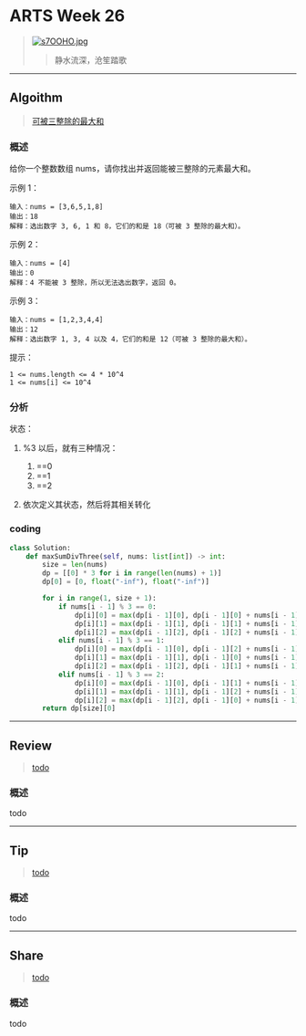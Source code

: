 # ARTS Week 26

> [![s7OOHO.jpg](https://s3.ax1x.com/2021/01/23/s7OOHO.jpg)](https://imgchr.com/i/s7OOHO)
>> 静水流深，沧笙踏歌

***

## Algoithm

> [可被三整除的最大和](https://leetcode-cn.com/problems/greatest-sum-divisible-by-three/)

### 概述

给你一个整数数组 nums，请你找出并返回能被三整除的元素最大和。

示例 1：

    输入：nums = [3,6,5,1,8]
    输出：18 
    解释：选出数字 3, 6, 1 和 8，它们的和是 18（可被 3 整除的最大和）。 

示例 2：

    输入：nums = [4]
    输出：0 
    解释：4 不能被 3 整除，所以无法选出数字，返回 0。 

示例 3：

    输入：nums = [1,2,3,4,4]
    输出：12 
    解释：选出数字 1, 3, 4 以及 4，它们的和是 12（可被 3 整除的最大和）。

提示：

    1 <= nums.length <= 4 * 10^4 
    1 <= nums[i] <= 10^4

### 分析

状态：

1. %3 以后，就有三种情况：
    1. ==0
    2. ==1
    3. ==2

2. 依次定义其状态，然后将其相关转化

### coding

```python
class Solution:
    def maxSumDivThree(self, nums: list[int]) -> int:
        size = len(nums)
        dp = [[0] * 3 for i in range(len(nums) + 1)]
        dp[0] = [0, float("-inf"), float("-inf")]

        for i in range(1, size + 1):
            if nums[i - 1] % 3 == 0:
                dp[i][0] = max(dp[i - 1][0], dp[i - 1][0] + nums[i - 1])
                dp[i][1] = max(dp[i - 1][1], dp[i - 1][1] + nums[i - 1])
                dp[i][2] = max(dp[i - 1][2], dp[i - 1][2] + nums[i - 1])
            elif nums[i - 1] % 3 == 1:
                dp[i][0] = max(dp[i - 1][0], dp[i - 1][2] + nums[i - 1])
                dp[i][1] = max(dp[i - 1][1], dp[i - 1][0] + nums[i - 1])
                dp[i][2] = max(dp[i - 1][2], dp[i - 1][1] + nums[i - 1])
            elif nums[i - 1] % 3 == 2:
                dp[i][0] = max(dp[i - 1][0], dp[i - 1][1] + nums[i - 1])
                dp[i][1] = max(dp[i - 1][1], dp[i - 1][2] + nums[i - 1])
                dp[i][2] = max(dp[i - 1][2], dp[i - 1][0] + nums[i - 1])
        return dp[size][0]
```

***

## Review

> [todo](todo)

### 概述

todo

***

## Tip

> [todo](todo)

### 概述

todo

***

## Share

> [todo](todo)

### 概述

todo